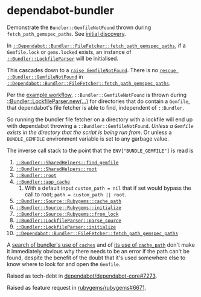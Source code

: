 # dependabot-bundler
Demonstrate the `Bundler::GemfileNotFound` thrown during `fetch_path_gemspec_paths`. See [initial discovery](https://github.com/Skenvy/dependabot-linguist/issues/6).

In [`::Dependabot::Bundler::FileFetcher::fetch_path_gemspec_paths`](https://github.com/dependabot/dependabot-core/blob/v0.217.0/bundler/lib/dependabot/bundler/file_fetcher.rb#L172-L191), if a `Gemfile.lock` or `gems.locked` exists, an instance of [`::Bundler::LockfileParser`](https://github.com/rubygems/rubygems/blob/bundler-v2.4.12/bundler/lib/bundler/lockfile_parser.rb#L59) will be initialised.

This cascades down to a [`raise GemfileNotFound`](https://github.com/rubygems/rubygems/blob/bundler-v2.4.12/bundler/lib/bundler.rb#L305-L313). There is no [`rescue ::Bundler::GemfileNotFound`](https://github.com/dependabot/dependabot-core/blob/v0.217.0/bundler/lib/dependabot/bundler/file_fetcher.rb#L185-L187) in [`::Dependabot::Bundler::FileFetcher::fetch_path_gemspec_paths`](https://github.com/dependabot/dependabot-core/blob/v0.217.0/bundler/lib/dependabot/bundler/file_fetcher.rb#L172-L191).

Per the [example workflow](https://github.com/CloutKhan/dependabot-bundler/blob/main/.github/workflows/GemfileNotFound.yml), `::Bundler::GemfileNotFound` is thrown during [::Bundler::LockfileParser.new(...)](https://github.com/dependabot/dependabot-core/blob/v0.217.0/bundler/lib/dependabot/bundler/file_fetcher.rb#L174-L175) for directories that do contain a `Gemfile`, that dependabot's file fetcher is able to find, independent of `::Bundler`.

So running the bundler file fetcher on a directory with a lockfile will end up with dependabot throwing a `::Bundler::GemfileNotFound`. _Unless a `Gemfile` exists in the directory that the script is being run from_. Or unless a `BUNDLE_GEMFILE` environment variable is set to any garbage value.

The inverse call stack to the point that the `ENV["BUNDLE_GEMFILE"]` is read is
1. [`::Bundler::SharedHelpers::find_gemfile`](https://github.com/rubygems/rubygems/blob/bundler-v2.4.12/bundler/lib/bundler/shared_helpers.rb#L214-L218)
1. [`::Bundler::SharedHelpers::root`](https://github.com/rubygems/rubygems/blob/bundler-v2.4.12/bundler/lib/bundler/shared_helpers.rb#L13-L17)
1. [`::Bundler::root`](https://github.com/rubygems/rubygems/blob/bundler-v2.4.12/bundler/lib/bundler.rb#L305C12-L313)
1. [`::Bundler::app_cache`](https://github.com/rubygems/rubygems/blob/bundler-v2.4.12/bundler/lib/bundler.rb#L329-L332)
    1. With a default input `custom_path = nil` that if set would bypass the call to root; `path = custom_path || root`.
1. [`::Bundler::Source::Rubygems::cache_path`](https://github.com/rubygems/rubygems/blob/bundler-v2.4.12/bundler/lib/bundler/source/rubygems.rb#L460-L462)
1. [`::Bundler::Source::Rubygems::initialize`](https://github.com/rubygems/rubygems/blob/bundler-v2.4.12/bundler/lib/bundler/source/rubygems.rb#L15C11-L25)
1. [`::Bundler::Source::Rubygems::from_lock`](https://github.com/rubygems/rubygems/blob/bundler-v2.4.12/bundler/lib/bundler/source/rubygems.rb#L87C23-L89)
1. [`::Bundler::LockfileParser::parse_source`](https://github.com/rubygems/rubygems/blob/bundler-v2.4.12/bundler/lib/bundler/lockfile_parser.rb#L109C17-L147)
1. [`::Bundler::LockfileParser::initialize`](https://github.com/rubygems/rubygems/blob/bundler-v2.4.12/bundler/lib/bundler/lockfile_parser.rb#L59C16-L94)
1. [`::Dependabot::Bundler::FileFetcher::fetch_path_gemspec_paths`](https://github.com/dependabot/dependabot-core/blob/v0.217.0/bundler/lib/dependabot/bundler/file_fetcher.rb#L172-L191)

A [search of bundler's use of `caches`](https://github.com/search?q=repo%3Arubygems%2Frubygems+caches+path%3A%2F%5Ebundler%5C%2F%2F+NOT+path%3A%2F%5Ebundler%5C%2Fspec%5C%2F%2F&type=code) and of [its use of `cache_path`](https://github.com/search?q=repo%3Arubygems%2Frubygems+cache_path+path%3A%2F%5Ebundler%5C%2F%2F+NOT+path%3A%2F%5Ebundler%5C%2Fspec%5C%2F%2F&type=code) don't make it immediately obvious why there needs to be an error if the path can't be found, despite the benefit of the doubt that it's used somewhere else to know where to look for and open the `Gemfile`.

Raised as tech-debt in [dependabot/dependabot-core#7273](https://github.com/dependabot/dependabot-core/issues/7273).

Raised as feature request in [rubygems/rubygems#6671](https://github.com/rubygems/rubygems/issues/6671).
